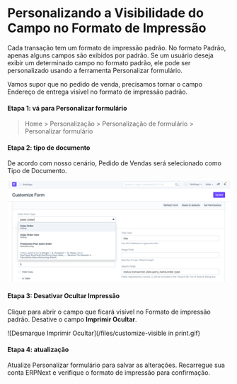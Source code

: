 # Personalizando a Visibilidade do Campo no Formato de Impressão


Cada transação tem um formato de impressão padrão. No formato Padrão, apenas alguns campos são exibidos por padrão. Se um usuário deseja exibir um determinado campo no formato padrão, ele pode ser personalizado usando a ferramenta Personalizar formulário.


Vamos supor que no pedido de venda, precisamos tornar o campo Endereço de entrega visível no formato de impressão padrão.


#### Etapa 1: vá para Personalizar formulário



>
> Home > Personalização > Personalização de formulário > Personalizar formulário
>
>
>


#### Etapa 2: tipo de documento


De acordo com nosso cenário, Pedido de Vendas será selecionado como Tipo de Documento.


![Tipo de documento](/files/customize-make-fields-visible.png)


#### Etapa 3: Desativar Ocultar Impressão


Clique para abrir o campo que ficará visível no Formato de impressão padrão. Desative o campo **Imprimir Ocultar**.


![Desmarque Imprimir Ocultar](/files/customize-visible in print.gif)


#### Etapa 4: atualização


Atualize Personalizar formulário para salvar as alterações. Recarregue sua conta ERPNext e verifique o formato de impressão para confirmação.